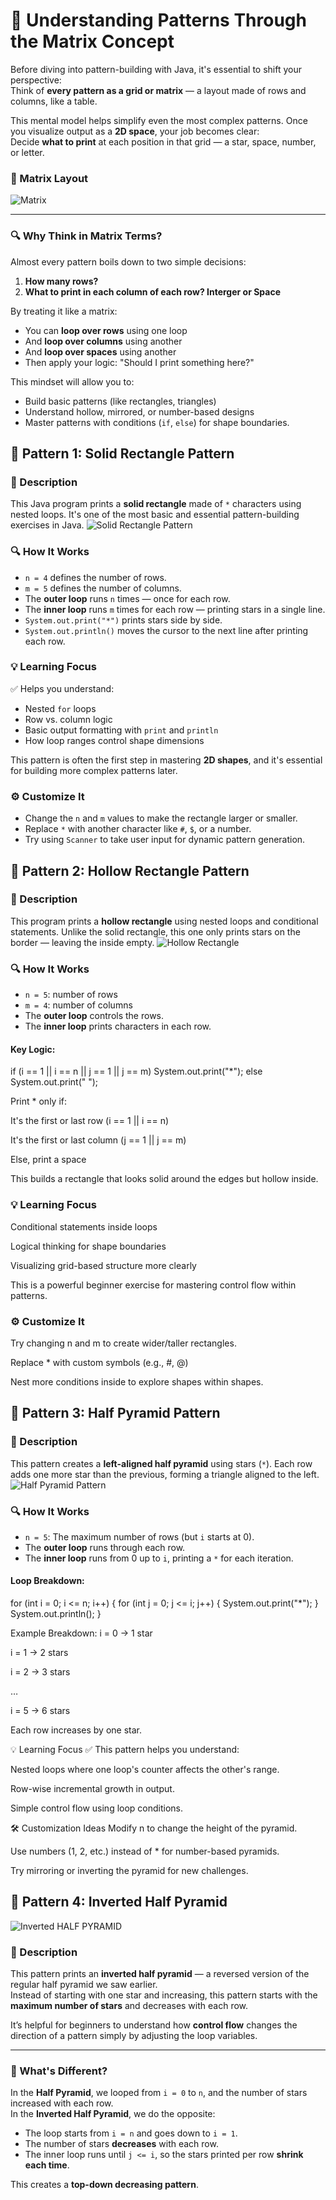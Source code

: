 # 🧠 Understanding Patterns Through the Matrix Concept

Before diving into pattern-building with Java, it's essential to shift your perspective:  
Think of **every pattern as a grid or matrix** — a layout made of rows and columns, like a table.

This mental model helps simplify even the most complex patterns. Once you visualize output as a **2D space**, your job becomes clear:  
Decide **what to print** at each position in that grid — a star, space, number, or letter.

### 📸 Matrix Layout

![Matrix](https://github.com/user-attachments/assets/0a9ddd87-8f05-4e1e-afcd-afeb3bba5297)

---

### 🔍 Why Think in Matrix Terms?

Almost every pattern boils down to two simple decisions:
1. **How many rows?**
2. **What to print in each column of each row? Interger or Space**

By treating it like a matrix:
- You can **loop over rows** using one loop
- And **loop over columns** using another
- And **loop over spaces** using another
- Then apply your logic: "Should I print something here?"

This mindset will allow you to:
- Build basic patterns (like rectangles, triangles)
- Understand hollow, mirrored, or number-based designs
- Master patterns with conditions (`if`, `else`) for shape boundaries.


## 📌 Pattern 1: Solid Rectangle Pattern

### 📃 Description
This Java program prints a **solid rectangle** made of `*` characters using nested loops. It's one of the most basic and essential pattern-building exercises in Java.
![Solid Rectangle Pattern](https://github.com/user-attachments/assets/6a99ddbd-31ef-4e5d-ae0d-3fd44c2dfb6a)



### 🔍 How It Works

- `n = 4` defines the number of rows.
- `m = 5` defines the number of columns.
- The **outer loop** runs `n` times — once for each row.
- The **inner loop** runs `m` times for each row — printing stars in a single line.
- `System.out.print("*")` prints stars side by side.
- `System.out.println()` moves the cursor to the next line after printing each row.

### 💡 Learning Focus

✅ Helps you understand:
- Nested `for` loops  
- Row vs. column logic  
- Basic output formatting with `print` and `println`  
- How loop ranges control shape dimensions

This pattern is often the first step in mastering **2D shapes**, and it's essential for building more complex patterns later.

### ⚙️ Customize It

- Change the `n` and `m` values to make the rectangle larger or smaller.
- Replace `*` with another character like `#`, `$`, or a number.
- Try using `Scanner` to take user input for dynamic pattern generation.

## 📌 Pattern 2: Hollow Rectangle Pattern

### 📃 Description
This program prints a **hollow rectangle** using nested loops and conditional statements. Unlike the solid rectangle, this one only prints stars on the border — leaving the inside empty.
![Hollow Rectangle](https://github.com/user-attachments/assets/b8214e4c-bcf6-4759-8a73-34c58bc76bbf)
### 🔍 How It Works

- `n = 5`: number of rows  
- `m = 4`: number of columns  
- The **outer loop** controls the rows.
- The **inner loop** prints characters in each row.

#### Key Logic:
if (i == 1 || i == n || j == 1 || j == m)
    System.out.print("*");
else
    System.out.print(" ");

Print * only if:

It's the first or last row (i == 1 || i == n)

It's the first or last column (j == 1 || j == m)

Else, print a space

This builds a rectangle that looks solid around the edges but hollow inside.

### 💡 Learning Focus

Conditional statements inside loops

Logical thinking for shape boundaries

Visualizing grid-based structure more clearly

This is a powerful beginner exercise for mastering control flow within patterns.

### ⚙️ Customize It
Try changing n and m to create wider/taller rectangles.

Replace * with custom symbols (e.g., #, @)

Nest more conditions inside to explore shapes within shapes.


## 📌 Pattern 3: Half Pyramid Pattern

### 📃 Description
This pattern creates a **left-aligned half pyramid** using stars (`*`). Each row adds one more star than the previous, forming a triangle aligned to the left.
![Half Pyramid Pattern](https://github.com/user-attachments/assets/613f2374-5b46-4065-b9fa-21a449605313)

### 🔍 How It Works

- `n = 5`: The maximum number of rows (but `i` starts at 0).
- The **outer loop** runs through each row.
- The **inner loop** runs from 0 up to `i`, printing a `*` for each iteration.

#### Loop Breakdown:
for (int i = 0; i <= n; i++) {
    for (int j = 0; j <= i; j++) {
        System.out.print("*");
    }
    System.out.println();
}

Example Breakdown:
i = 0 → 1 star

i = 1 → 2 stars

i = 2 → 3 stars

…

i = 5 → 6 stars

Each row increases by one star.

💡 Learning Focus
✅ This pattern helps you understand:

Nested loops where one loop's counter affects the other's range.

Row-wise incremental growth in output.

Simple control flow using loop conditions.

🛠 Customization Ideas
Modify n to change the height of the pyramid.

Use numbers (1, 2, etc.) instead of * for number-based pyramids.

Try mirroring or inverting the pyramid for new challenges.

## 📌 Pattern 4: Inverted Half Pyramid

![Inverted HALF  PYRAMID](https://github.com/user-attachments/assets/b25a40f9-2671-46ff-89b6-cadf4fc5d802)



### 📃 Description

This pattern prints an **inverted half pyramid** — a reversed version of the regular half pyramid we saw earlier.  
Instead of starting with one star and increasing, this pattern starts with the **maximum number of stars** and decreases with each row.

It’s helpful for beginners to understand how **control flow** changes the direction of a pattern simply by adjusting the loop variables.

---

### 🔁 What's Different?

In the **Half Pyramid**, we looped from `i = 0` to `n`, and the number of stars increased with each row.  
In the **Inverted Half Pyramid**, we do the opposite:

- The loop starts from `i = n` and goes down to `i = 1`.
- The number of stars **decreases** with each row.
- The inner loop runs until `j <= i`, so the stars printed per row **shrink each time**.

This creates a **top-down decreasing pattern**.





